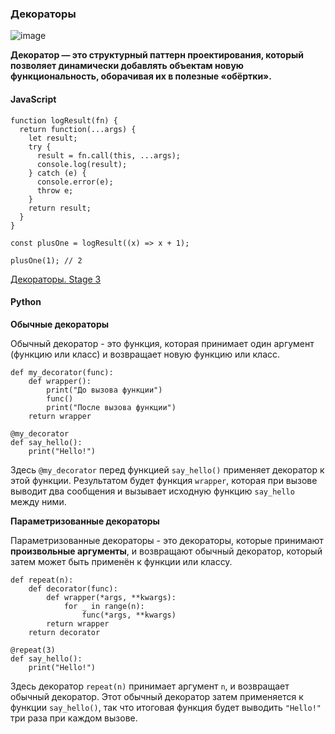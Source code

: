### Декораторы

![image](https://github.com/user-attachments/assets/c10d4c4a-c80b-4556-b2d3-5f120f64e0dc)

**Декоратор — это структурный паттерн проектирования, который позволяет динамически добавлять объектам новую функциональность, оборачивая их в полезные «обёртки».**

#### JavaScript

```
function logResult(fn) {
  return function(...args) {
    let result;
    try {
      result = fn.call(this, ...args);
      console.log(result);
    } catch (e) {
      console.error(e);
      throw e;
    }
    return result;
  }
}

const plusOne = logResult((x) => x + 1);

plusOne(1); // 2
```

[Декораторы. Stage 3](https://github.com/tc39/proposal-decorators)


#### Python

**Обычные декораторы**

Обычный декоратор - это функция, которая принимает один аргумент (функцию или класс) и возвращает новую функцию или класс. 
```
def my_decorator(func):
    def wrapper():
        print("До вызова функции")
        func()
        print("После вызова функции")
    return wrapper

@my_decorator
def say_hello():
    print("Hello!")
```

Здесь `@my_decorator` перед функцией `say_hello()` применяет декоратор к этой функции. 
Результатом будет функция `wrapper`, которая при вызове выводит два сообщения и вызывает исходную функцию `say_hello` между ними.

**Параметризованные декораторы**

Параметризованные декораторы - это декораторы, которые принимают **произвольные аргументы**, и возвращают обычный декоратор, который затем может быть применён к функции или классу.

```
def repeat(n):
    def decorator(func):
        def wrapper(*args, **kwargs):
            for _ in range(n):
                func(*args, **kwargs)
        return wrapper
    return decorator

@repeat(3)
def say_hello():
    print("Hello!")
```

Здесь декоратор `repeat(n)` принимает аргумент `n`, и возвращает обычный декоратор. 
Этот обычный декоратор затем применяется к функции `say_hello()`, так что итоговая функция будет выводить `"Hello!"` три раза при каждом вызове.


